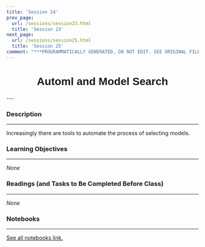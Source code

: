 ```yaml
---
title: 'Session 24'
prev_page:
  url: /sessions/session23.html
  title: 'Session 23'
next_page:
  url: /sessions/session25.html
  title: 'Session 25'
comment: "***PROGRAMMATICALLY GENERATED, DO NOT EDIT. SEE ORIGINAL FILES IN /content***"
---
```

<h1  style="font-family:  Verdana,  Geneva,  sans-serif;  text-align:center">Automl  and  Model  Search</h1> 
--- 
 
###  Description 
--- 
 
Increasingly  there  are  tools  to  automate  the  process  of  selecting  models.   
 
###  Learning  Objectives 
---   
 
*None* 
 
###  Readings  (and  Tasks  to  Be  Completed  Before  Class) 
--- 
 
*None* 
 
###  Notebooks 
--- 
[See  all  notebooks  link.](https://rpi.analyticsdojo.com/notebooks/index.html) 

